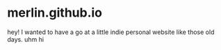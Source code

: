 # merlin.github.io
hey! I wanted to have a go at a little indie personal website like those old days.
uhm hi
